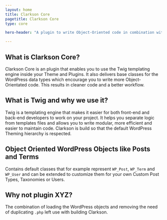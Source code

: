 ```yaml
---
layout: home
title: Clarkson Core
pagetitle: Clarkson Core
type: core

hero-header: "A plugin to write Object-Oriented code in combination with the Twig templating enging while keeping the WordPress Way of working in mind."

---
```



## What is Clarkson Core?
Clarkson Core is an plugin that enables you to use the Twig templating engine inside your Theme and Plugins. It also delivers base classes for the WordPress data types which encourage you to write more Object-Orientated code. This results in cleaner code and a better workflow.

## What is Twig and why we use it?

Twig is a templating engine that makes it easier for both front-end and back-end developers to work on your project. It helps you separate logic from templates files and allows you to write modular, more efficient and easier to maintain code.
Clarkson is build so that the default WordPress Theming hierarchy is respected.

## Object Oriented WordPress Objects like Posts and Terms 

Contains default classes that for example represent `WP_Post`, `WP_Term` and `WP_User` and can be extended to customize them for your own Custom Post Types, Taxonomies or Users.

## Why not plugin XYZ?
The combination of loading the WordPress objects and removing the need of duplicating `.php` left use with building Clarkson.